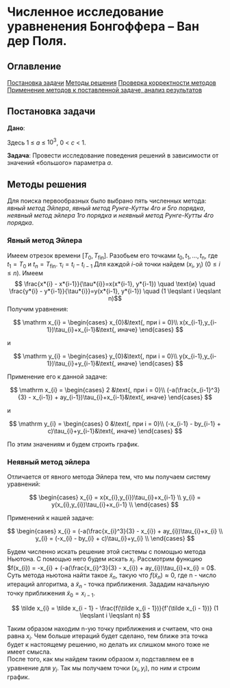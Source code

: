 # Численное исследование уравненения Бонгоффера – Ван дер Поля.

## Оглавление

[Постановка задачи](#1)
[Методы решения](#2)
[Проверка корректности методов](#3)
[Применение методов к поставленной задаче, анализ результатов](#4)

<a id="1"></a>

## Постановка задачи

**Дано**:

Здесь 1 $\leq$ _a_ $\leq$ $10^3$, 0 < _c_ < 1.

**Задача**:
Провести исследование поведения решений в зависимости от значений «большого» параметра _a_.

<a id="2"></a>

## Методы решения

Для поиска первообразных было выбрано пять численных метода: _явный метод Эйлера_, _явный метод Рунге-Кутты 4го и 5го порядка_, _неявный метод эйлера 1го порядка_ и _неявный метод Рунге-Кутты 4го порядка_.

### Явный метод Эйлера

Имеем отрезок времени $[T_{0}, T_{\mathrm{fin}}]$. Разобьем его точками $t_{0}, 
t_{1}, \ldots, t_{\mathrm{n}}$, где $t_{1}=T_{0}$ и $t_{n}=T_{\mathrm{fin}}$.
$\mathrm \tau_{i} = t_{i} - t_{i-1}$
Для каждой $i$-ой точки найдем ($x_{\mathrm{i}}$, $y_{\mathrm{i}}$) ($\mathrm 0 
\leqslant i \leqslant n$). Имеем $$ \frac{x*{i} - x*{i-1}}{\tau*{i}}=x(x*{i-1},
y*{i-1}) \quad \text{и} \quad \frac{y*{i} - y*{i-1}}{\tau*{i}}=y(x*{i-1},
y*{i-1}) \quad (1 \leqslant i \leqslant n)$$ Получим уравнения:

$$
\mathrm
    x_{i} = \begin{cases} x_{0}&\text{, при i = 0}\\
    x(x_{i-1},y_{i-1})\tau_{i}+x_{i-1}&\text{, иначе} \end{cases}
$$

и

$$
\mathrm
    y_{i} = \begin{cases} y_{0}&\text{, при i = 0}\\
    y(x_{i-1},y_{i-1})\tau_{i}+y_{i-1}&\text{, иначе} \end{cases}
$$

Применение его к данной задаче:

$$
\mathrm
    x_{i} = \begin{cases} 2 &\text{, при i = 0}\\
    (-a(\frac{x_{i-1}^3}{3} - x_{i-1}) + ay_{i-1})\tau_{i}+x_{i-1}&\text{, иначе} \end{cases}
$$

и

$$
\mathrm
    y_{i} = \begin{cases} 0 &\text{, при i = 0}\\
    (-x_{i-1} - by_{i-1} + c)\tau_{i}+y_{i-1}&\text{, иначе} \end{cases}
$$

По этим значениям и будем строить график.

### Неявный метод эйлера

Отличается от явного метода Эйлера тем, что мы получаем систему уравнений:

$$
    \begin{cases}
    x_{i} = x(x_{i},y_{i})\tau_{i}+x_{i-1} \\
    y_{i} = y(x_{i},y_{i})\tau_{i}+x_{i-1} \\
    \end{cases}
$$

Применений к нашей задаче:

$$
    \begin{cases}
    x_{i} = (-a(\frac{x_{i}^3}{3} - x_{i}) + ay_{i})\tau_{i}+x_{i} \\
    y_{i} = (-x_{i} - by_{i} + c)\tau_{i}+y_{i} \\
    \end{cases}
$$

Будем численно искать решение этой системы с помощью метода Ньютона. С помощью
него будем искать $x_{i}$. Рассмотрим функцию  
$f(x_{i}) = -x_{i} + (-a(\frac{x_{i}^3}{3} - x_{i}) + ay_{i})\tau_{i}+x_{i} = 0$.
Суть метода ньютона найти такое $\tilde x_{n}$, такую что $f(\tilde x_{n}) 
\approx 0$, где $\mathrm n$ - число итераций алгоритма, а $\tilde x_{n}$ - точка
приближения. Зададим начальную точку приближения $\tilde x_{0} = x_{i - 1}$.

$$
\tilde x_{i} = \tilde x_{i - 1} -
\frac{f(\tilde x_{i - 1})}{f'(\tilde x_{i - 1})} (1 \leqslant i \leqslant n)
$$

Таким образом находим n-ую точку приближения и считаем, что она равна $x_{i}$.
Чем больше итераций будет сделано, тем ближе эта точка будет к настоящему решению, но
делать их слишком много тоже не имеет смысла.  
После того, как мы найдем таким образом $x_{i}$ подставляем ее в уравнение для
$y_{i}$. Так мы получаем точки $(x_{i}, y_{i})$, по ним и строим график.
